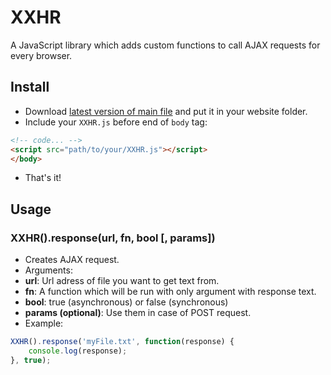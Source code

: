 # XXHR
A JavaScript library which adds custom functions to call AJAX requests for every browser.

## Install
* Download [latest version of main file](https://github.com/PDKnight/XXHR/blob/master/src/XXHR.js) and put it in your website folder.
* Include your `XXHR.js` before end of `body` tag:
```html
<!-- code... -->
<script src="path/to/your/XXHR.js"></script>
</body>
```
* That's it!

## Usage
### XXHR().response(url, fn, bool [, params])
* Creates AJAX request.
* Arguments:
 * **url**: Url adress of file you want to get text from.
 * **fn**: A function which will be run with only argument with response text.
 * **bool**: true (asynchronous) or false (synchronous)
 * **params (optional)**: Use them in case of POST request.
* Example:
```javascript
XXHR().response('myFile.txt', function(response) {
    console.log(response);
}, true);
```

